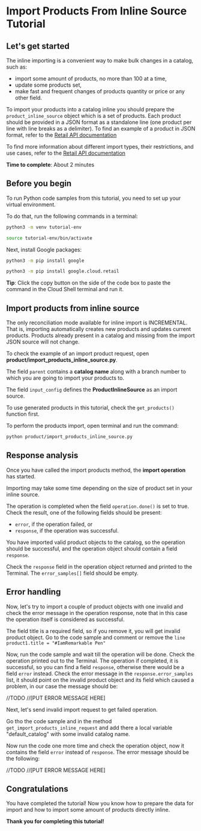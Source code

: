# **Import Products From Inline Source Tutorial**

## Let's get started

The inline importing is a convenient way to make bulk changes in a catalog, such as:

- import some amount of products, no more than 100 at a time,
- update some products set,
- make fast and frequent changes of products quantity or price or any other field.

To import your products into a catalog inline you should prepare the ```product_inline_source``` object which is a set
of products. Each product should be provided in a JSON format as a standalone line (one product per line with line breaks as a
delimiter). To find an example of a product in JSON format, refer to
the [Retail API documentation](https://cloud.google.com/retail/docs/upload-catalog#json-format)

To find more information about different import types, their restrictions, and use cases, refer to the [Retail API documentation](https://cloud.google.com/retail/docs/upload-catalog#considerations)

**Time to complete**: About 2 minutes

## Before you begin

To run Python code samples from this tutorial, you need to set up your virtual environment.

To do that, run the following commands in a terminal:

```bash
python3 -m venv tutorial-env
```

```bash
source tutorial-env/bin/activate
```

Next, install Google packages:

```bash
python3 -m pip install google
```

```bash
python3 -m pip install google.cloud.retail
```

**Tip**: Click the copy button on the side of the code box to paste the command in the Cloud Shell terminal and
run it.

## Import products from inline source

The only reconciliation mode available for inline import is INCREMENTAL. That is, importing automatically creates new products and updates current products. Products already present in a catalog and missing from the import JSON source will not change.

To check the example of an import product request, open **product/import_products_inline_source.py**.

The field ```parent``` contains a **catalog name** along with a branch number to which you are going to import your
products to.

The field ```input_config``` defines the **ProductInlineSource** as an import source.

To use generated products in this tutorial, check the ```get_products()``` function first.

To perform the products import, open terminal and run the command:

```bash
python product/import_products_inline_source.py
```

## Response analysis

Once you have called the import products method, the **import operation** has started.

Importing may take some time depending on the size of product set in your inline source.

The operation is completed when the field ```operation.done()``` is set to true. Check the result, one of the following fields should be present:
 - ```error```, if the operation failed, or
 - ```response```, if the operation was successful.

You have imported valid product objects to the catalog, so the operation should be successful, and the operation object should contain a field ```response```. 

Check the ```response``` field in the operation object returned and printed to the Terminal. 
The ```error_samples[]``` field should be empty.

## Error handling

Now, let's try to import a couple of product objects with one invalid and check the error message in the operation response, note that in this case the operation itself is considered as successful.

The field title is a required field, so if you remove it, you will get invalid product object.
Go to the code sample and comment or remove the ```line product1.title = "#IamRemarkable Pen"```

Now, run the code sample and wait till the operation will be done. Check the operation printed out to the Terminal.
The operation if completed, it is successful, so you can find a field ```response```, otherwise there would be a field ```error``` instead.
Check the error message in the ```response.error_samples``` list, it should point on the invalid product object and its field which caused a problem, in our case the message should be:

//TODO
//[PUT ERROR MESSAGE HERE]

Next, let's send invalid import request to get failed operation. 

Go tho the code sample and in the method ```get_import_products_inline_request```  and add there a local variable "default_catalog" with some invalid catalog name.

Now run the code one more time and check the operation object, now it contains the field ```error``` instead of ```response```. The error message should be the following:

//TODO
//[PUT ERROR MESSAGE HERE]

## Congratulations

<walkthrough-conclusion-trophy></walkthrough-conclusion-trophy>

You have completed the tutorial! Now you know how to prepare the data for import and how to import some amount of
products directly inline.

**Thank you for completing this tutorial!**
